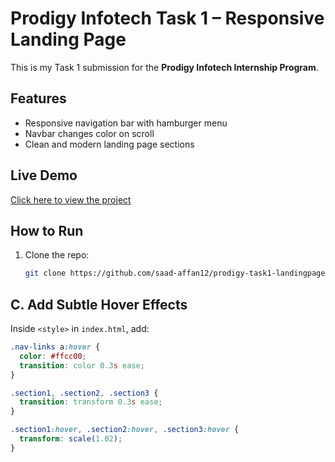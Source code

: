 # Prodigy Infotech Task 1 – Responsive Landing Page

This is my Task 1 submission for the **Prodigy Infotech Internship Program**.

## Features
- Responsive navigation bar with hamburger menu
- Navbar changes color on scroll
- Clean and modern landing page sections

## Live Demo
[Click here to view the project](https://saad-affan12.github.io/prodigy-task1-landingpage/)

## How to Run
1. Clone the repo:
   ```bash
   git clone https://github.com/saad-affan12/prodigy-task1-landingpage.git

## **C. Add Subtle Hover Effects**
Inside `<style>` in `index.html`, add:
```css
.nav-links a:hover {
  color: #ffcc00;
  transition: color 0.3s ease;
}

.section1, .section2, .section3 {
  transition: transform 0.3s ease;
}

.section1:hover, .section2:hover, .section3:hover {
  transform: scale(1.02);
}
